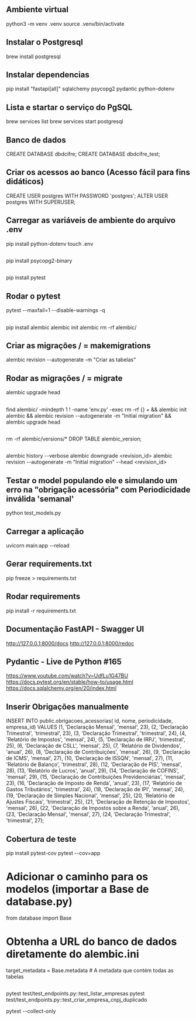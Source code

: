 ## Ambiente virtual
python3 -m venv .venv
source .venv/bin/activate

## Instalar o Postgresql
brew install postgresql

## Instalar dependencias
pip install "fastapi[all]" sqlalchemy psycopg2 pydantic python-dotenv

## Lista e startar o serviço do PgSQL
brew services list
brew services start postgresql

## Banco de dados
CREATE DATABASE dbdcifre;
CREATE DATABASE dbdcifre_test;

## Criar os acessos ao banco (Acesso fácil para fins didáticos)
CREATE USER postgres WITH PASSWORD 'postgres';
ALTER USER postgres WITH SUPERUSER;

## Carregar as variáveis de ambiente do arquivo .env
pip install python-dotenv
touch .env

##
pip install psycopg2-binary 

## 
pip install pytest

## Rodar o pytest
pytest --maxfail=1 --disable-warnings -q

##
pip install alembic
alembic init alembic
rm -rf alembic/

## Criar as migrações / = makemigrations
alembic revision --autogenerate -m "Criar as tabelas"

## Rodar as migrações / = migrate
alembic upgrade head

##
<!-- 
-- Verifica se o banco de dados existe antes de excluí-lo
DO
$$
BEGIN
   IF EXISTS (SELECT 1 FROM pg_database WHERE datname = 'dbdcifre') THEN
      EXECUTE 'DROP DATABASE dbdcifre';
   END IF;
   
   IF EXISTS (SELECT 1 FROM pg_database WHERE datname = 'dbdcifre_test') THEN
      EXECUTE 'DROP DATABASE dbdcifre_test';
   END IF;
END
$$;

-- Criação dos bancos fora do bloco PL/pgSQL
-- Execute essas instruções em uma transação separada

CREATE DATABASE dbdcifre;
CREATE DATABASE dbdcifre_test; -->

find alembic/ -mindepth 1 ! -name 'env.py' -exec rm -rf {} + &&
alembic init alembic &&
alembic revision --autogenerate -m "Initial migration" &&
alembic upgrade head

##
rm -rf alembic/versions/*
DROP TABLE alembic_version;

##
alembic history --verbose
alembic downgrade <revision_id>
alembic revision --autogenerate -m "Initial migration" --head <revision_id>


## Testar o model populando ele e simulando um erro na "obrigação acessória" com  Periodicidade inválida 'semanal' 
python test_models.py 

## Carregar a aplicação
uvicorn main:app --reload

## Gerar requirements.txt
pip freeze > requirements.txt

## Rodar requirements
pip install -r requirements.txt

## Documentação FastAPI - Swagger UI
http://127.0.0.1:8000/docs
http://127.0.0.1:8000/redoc

## Pydantic - Live de Python #165
https://www.youtube.com/watch?v=UdfLu1G47BU
https://docs.pytest.org/en/stable/how-to/usage.html
https://docs.sqlalchemy.org/en/20/index.html

## Inserir Obrigações manualmente 
INSERT INTO public.obrigacoes_acessorias(
    id, nome, periodicidade, empresa_id)
VALUES
    (1, 'Declaração Mensal', 'mensal', 23),
    (2, 'Declaração Trimestral', 'trimestral', 23),
    (3, 'Declaração Trimestral', 'trimestral', 24),
    (4, 'Relatório de Impostos', 'mensal', 24),
    (5, 'Declaração de IRPJ', 'trimestral', 25),
    (6, 'Declaração de CSLL', 'mensal', 25),
    (7, 'Relatório de Dividendos', 'anual', 26),
    (8, 'Declaração de Contribuições', 'mensal', 26),
    (9, 'Declaração de ICMS', 'mensal', 27),
    (10, 'Declaração de ISSQN', 'mensal', 27),
    (11, 'Relatório de Balanço', 'trimestral', 28),
    (12, 'Declaração de PIS', 'mensal', 28),
    (13, 'Relatório de Lucros', 'anual', 29),
    (14, 'Declaração de COFINS', 'mensal', 29),
    (15, 'Declaração de Contribuições Previdenciárias', 'mensal', 23),
    (16, 'Declaração de Imposto de Renda', 'anual', 23),
    (17, 'Relatório de Gastos Tributários', 'trimestral', 24),
    (18, 'Declaração de IPI', 'mensal', 24),
    (19, 'Declaração de Simples Nacional', 'mensal', 25),
    (20, 'Relatório de Ajustes Fiscais', 'trimestral', 25),
    (21, 'Declaração de Retenção de Impostos', 'mensal', 26),
    (22, 'Declaração de Impostos sobre a Renda', 'anual', 26),
    (23, 'Declaração Mensal', 'mensal', 27),
    (24, 'Declaração Trimestral', 'trimestral', 27);


## Cobertura de teste
pip install pytest-cov
pytest --cov=app

##
# Adicionar o caminho para os modelos (importar a Base de database.py)
from database import Base

# Obtenha a URL do banco de dados diretamente do alembic.ini
target_metadata = Base.metadata  # A metadata que contém todas as tabelas

##
pytest test/test_endpoints.py::test_listar_empresas 
pytest test/test_endpoints.py::test_criar_empresa_cnpj_duplicado 

pytest --collect-only
